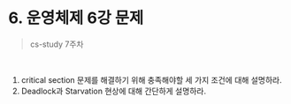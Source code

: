 # 6. 운영체제 6강 문제

> cs-study 7주차

<br>

1. critical section 문제를 해결하기 위해 충족해야할 세 가지 조건에 대해 설명하라.
2. Deadlock과 Starvation 현상에 대해 간단하게 설명하라.

